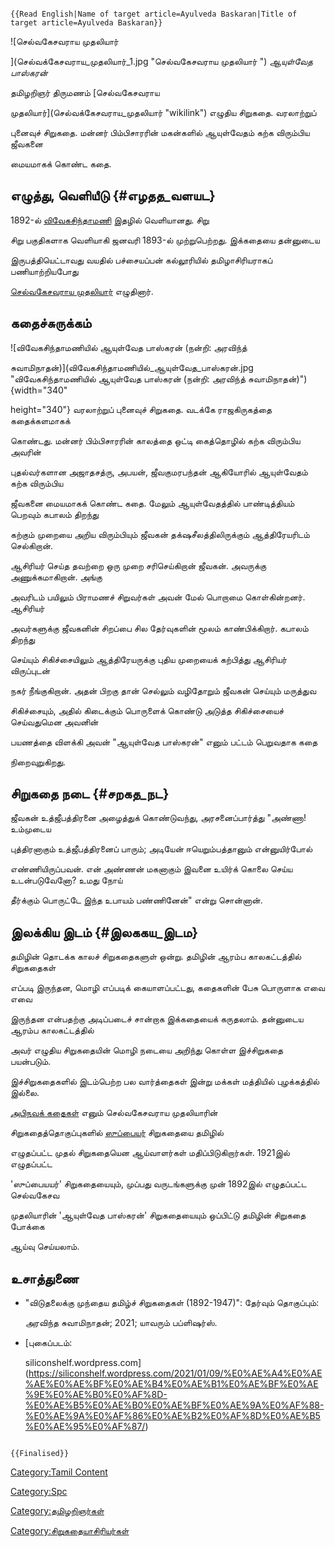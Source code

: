 ```{=mediawiki}
{{Read English|Name of target article=Ayulveda Baskaran|Title of target article=Ayulveda Baskaran}}
```
![செல்வகேசவராய முதலியார்
](செல்வக்கேசவராய_முதலியார்_1.jpg "செல்வகேசவராய முதலியார் ") *ஆயுள்வேத பாஸ்கரன்*
தமிழறிஞர் திருமணம் [செல்வகேசவராய
முதலியார்](செல்வக்கேசவராய_முதலியார் "wikilink") எழுதிய சிறுகதை. வரலாற்றுப்
புனைவுச் சிறுகதை. மன்னர் பிம்பிசாரரின் மகன்களில் ஆயுள்வேதம் கற்க விரும்பிய ஜீவகனை
மையமாகக் கொண்ட கதை.

## எழுத்து, வெளியீடு {#எழதத_வளயட}

1892-ல் [விவேகசிந்தாமணி](விவேக_சிந்தாமணி "wikilink") இதழில் வெளியானது. சிறு
சிறு பகுதிகளாக வெளியாகி ஜனவரி 1893-ல் முற்றுபெற்றது. இக்கதையை தன்னுடைய
இருபத்தியெட்டாவது வயதில் பச்சையப்பன் கல்லூரியில் தமிழாசிரியராகப் பணியாற்றியபோது
[செல்வகேசவராய முதலியார்](செல்வக்கேசவராய_முதலியார் "wikilink") எழுதினார்.

## கதைச்சுருக்கம்

![விவேகசிந்தாமணியில் ஆயுள்வேத பாஸ்கரன் (நன்றி: அரவிந்த்
சுவாமிநாதன்)](விவேகசிந்தாமணியில்_ஆயுள்வேத_பாஸ்கரன்.jpg "விவேகசிந்தாமணியில் ஆயுள்வேத பாஸ்கரன் (நன்றி: அரவிந்த் சுவாமிநாதன்)"){width="340"
height="340"} வரலாற்றுப் புனைவுச் சிறுகதை. வடக்கே ராஜகிருகத்தை கதைக்களமாகக்
கொண்டது. மன்னர் பிம்பிசாரரின் காலத்தை ஒட்டி கைத்தொழில் கற்க விரும்பிய அவரின்
புதல்வர்களான அஜாதசத்ரு, அபயன், ஜீவகுமரபந்தன் ஆகியோரில் ஆயுள்வேதம் கற்க விரும்பிய
ஜீவகனை மையமாகக் கொண்ட கதை. மேலும் ஆயுள்வேதத்தில் பாண்டித்தியம் பெறவும் கபாலம் திறந்து
கற்கும் முறையை அறிய விரும்பியும் ஜீவகன் தக்‌ஷசீலத்திலிருக்கும் ஆத்திரேயரிடம் செல்கிறான்.
ஆசிரியர் செய்த தவற்றை ஒரு முறை சரிசெய்கிறான் ஜீவகன். அவருக்கு அணுக்கமாகிறான். அங்கு
அவரிடம் பயிலும் பிராமணச் சிறுவர்கள் அவன் மேல் பொறாமை கொள்கின்றனர். ஆசிரியர்
அவர்களுக்கு ஜீவகனின் சிறப்பை சில தேர்வுகளின் மூலம் காண்பிக்கிறார். கபாலம் திறந்து
செய்யும் சிகிச்சையிலும் ஆத்திரேயருக்கு புதிய முறையைக் கற்பித்து ஆசிரியர் விருப்புடன்
நகர் நீங்குகிறான். அதன் பிறகு தான் செல்லும் வழிதோறும் ஜீவகன் செய்யும் மருத்துவ
சிகிச்சையும், அதில் கிடைக்கும் பொருளைக் கொண்டு அடுத்த சிகிச்சையைச் செய்வதுமென அவனின்
பயணத்தை விளக்கி அவன் \"ஆயுள்வேத பாஸ்கரன்\" எனும் பட்டம் பெறுவதாக கதை
நிறைவுறுகிறது.

## சிறுகதை நடை {#சறகத_நட}

ஜீவகன் உத்ஜீபத்திரனை அழைத்துக் கொண்டுவந்து, அரசனைப்பார்த்து \"அண்ணா! உம்முடைய
புத்திரனாகும் உத்ஜீபத்திரனைப் பாரும்; அடியேன் ஈயெறும்பத்தானும் என்னுயிர்போல்
எண்ணியிருப்பவன். என் அண்ணன் மகனாகும் இவனை உயிர்க் கொலை செய்ய உடன்படுவேனோ? உமது நோய்
தீர்க்கும் பொருட்டே இந்த உபாயம் பண்ணினேன்\" என்று சொன்னான்.

## இலக்கிய இடம் {#இலககய_இடம}

தமிழின் தொடக்க காலச் சிறுகதைகளுள் ஒன்று. தமிழின் ஆரம்ப காலகட்டத்தில் சிறுகதைகள்
எப்படி இருந்தன, மொழி எப்படிக் கையாளப்பட்டது, கதைகளின் பேசு பொருளாக எவை எவை
இருந்தன என்பதற்கு அடிப்படைச் சான்றாக இக்கதையைக் கருதலாம். தன்னுடைய ஆரம்ப காலகட்டத்தில்
அவர் எழுதிய சிறுகதையின் மொழி நடையை அறிந்து கொள்ள இச்சிறுகதை பயன்படும்.
இச்சிறுகதைகளில் இடம்பெற்ற பல வார்த்தைகள் இன்று மக்கள் மத்தியில் புழக்கத்தில் இல்லை.
[அபிநவக் கதைகள்](அபிநவக்_கதைகள் "wikilink") எனும் செல்வகேசவராய முதலியாரின்
சிறுகதைத்தொகுப்புகளில் [ஸுப்பையர்](ஸுப்பையர் "wikilink") சிறுகதையை தமிழில்
எழுதப்பட்ட முதல் சிறுகதையென ஆய்வாளர்கள் மதிப்பிடுகிறார்கள். 1921இல் எழுதப்பட்ட
'ஸுப்பையயர்' சிறுகதையையும், முப்பது வருடங்களுக்கு முன் 1892இல் எழுதப்பட்ட செல்வகேசவ
முதலியாரின் 'ஆயுள்வேத பாஸ்கரன்' சிறுகதையையும் ஒப்பிட்டு தமிழின் சிறுகதை போக்கை
ஆய்வு செய்யலாம்.

## உசாத்துணை

-   \"விடுதலைக்கு முந்தைய தமிழ்ச் சிறுகதைகள் (1892-1947)\": தேர்வும் தொகுப்பும்:
    அரவிந்த சுவாமிநாதன்; 2021; யாவரும் பப்ளிஷர்ஸ்.
-   [புகைப்படம்:
    siliconshelf.wordpress.com](https://siliconshelf.wordpress.com/2021/01/09/%E0%AE%A4%E0%AE%AE%E0%AE%BF%E0%AE%B4%E0%AE%B1%E0%AE%BF%E0%AE%9E%E0%AE%B0%E0%AF%8D-%E0%AE%B5%E0%AE%B0%E0%AE%BF%E0%AE%9A%E0%AF%88-%E0%AE%9A%E0%AF%86%E0%AE%B2%E0%AF%8D%E0%AE%B5%E0%AE%95%E0%AF%87/)

```{=mediawiki}
{{Finalised}}
```
[Category:Tamil Content](Category:Tamil_Content "wikilink")
[Category:Spc](Category:Spc "wikilink")
[Category:தமிழறிஞர்கள்](Category:தமிழறிஞர்கள் "wikilink")
[Category:சிறுகதையாசிரியர்கள்](Category:சிறுகதையாசிரியர்கள் "wikilink")
